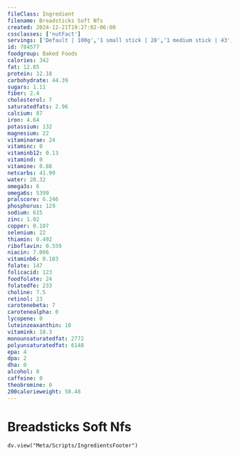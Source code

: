 ```yaml
---
fileClass: Ingredient
filename: Breadsticks Soft Nfs
created: 2024-12-21T19:27:02-06:00
cssclasses: ['nutFact']
servings: ['Default | 100g','1 small stick | 28','1 medium stick | 43','1 large stick | 53']
id: 784577
foodgroup: Baked Foods
calories: 342
fat: 12.85
protein: 12.18
carbohydrate: 44.39
sugars: 1.11
fiber: 2.4
cholesterol: 7
saturatedfats: 2.96
calcium: 87
iron: 4.64
potassium: 132
magnesium: 22
vitaminarae: 24
vitaminc: 0
vitaminb12: 0.13
vitamind: 0
vitamine: 0.88
netcarbs: 41.99
water: 28.32
omega3s: 6
omega6s: 5399
pralscore: 6.246
phosphorus: 129
sodium: 615
zinc: 1.02
copper: 0.107
selenium: 22
thiamin: 0.492
riboflavin: 0.559
niacin: 7.066
vitaminb6: 0.103
folate: 147
folicacid: 123
foodfolate: 24
folatedfe: 233
choline: 7.5
retinol: 23
carotenebeta: 7
carotenealpha: 0
lycopene: 0
luteinzeaxanthin: 10
vitamink: 18.3
monounsaturatedfat: 2772
polyunsaturatedfat: 6148
epa: 4
dpa: 2
dha: 0
alcohol: 0
caffeine: 0
theobromine: 0
200calorieweight: 58.48
---
```


# Breadsticks Soft Nfs

```dataviewjs
dv.view("Meta/Scripts/IngredientsFooter")
```